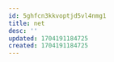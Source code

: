 ```yaml
---
id: 5ghfcn3kkvoptjd5vl4nmg1
title: net
desc: ''
updated: 1704191184725
created: 1704191184725
---
```

